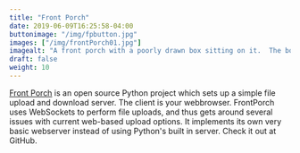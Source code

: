 ```yaml
---
title: "Front Porch"
date: 2019-06-09T16:25:58-04:00
buttonimage: "/img/fpbutton.jpg"
images: ["/img/frontPorch01.jpg"]
imagealt: "A front porch with a poorly drawn box sitting on it.  The box says downloads spelled with a z."
draft: false
weight: 10
---
```


<a href="https://github.com/kc0bfv/FrontPorch">Front Porch</a> is an open source Python project which sets up a simple file upload and download server.  The client is your webbrowser.  FrontPorch uses WebSockets to perform file uploads, and thus gets around several issues with current web-based upload options.  It implements its own very basic webserver instead of using Python's built in server.  Check it out at GitHub.
